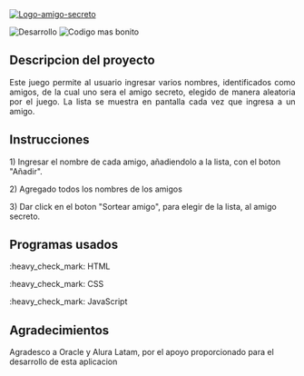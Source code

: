 <a href=" https://ignacio8105.github.io/amigo-secreto/">
  <img src="https://github.com/user-attachments/assets/8276babe-8d47-40a9-b591-d76e55965b3b" alt="Logo-amigo-secreto">
</a>

<p>
 <img src="https://img.shields.io/badge/STATUS-Desarrollo-green" alt="Desarrollo"> 
 <img src="https://img.shields.io/badge/CODE_STYLE-bonito-ff69b4.svg" alt="Codigo mas bonito">
 </p>

## Descripcion del proyecto
<p align="justify">
  Este juego permite al usuario ingresar varios nombres, identificados como amigos, de la cual uno sera el amigo secreto, elegido de manera aleatoria por el juego. La lista se muestra en pantalla cada vez que ingresa a un amigo.
</p>

## Instrucciones
<p>
 1) Ingresar el nombre de cada amigo, añadiendolo a la lista, con el boton "Añadir".
</p>
<p>
 2) Agregado todos los nombres de los amigos 
</p>
<p>
 3) Dar click en el boton "Sortear amigo", para elegir de la lista, al amigo secreto.
</p>

## Programas usados
 <p>
  :heavy_check_mark: HTML
 </p>
 <p>
 :heavy_check_mark: CSS  
 </p>
<p>
 :heavy_check_mark: JavaScript 
</p>
 
## Agradecimientos
<p>
  Agradesco a Oracle y Alura Latam, por el apoyo proporcionado para el desarrollo de esta aplicacion
</p>

